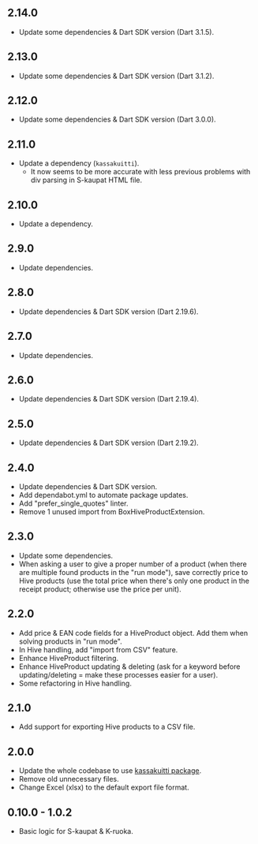 ## 2.14.0

- Update some dependencies & Dart SDK version (Dart 3.1.5).

## 2.13.0

- Update some dependencies & Dart SDK version (Dart 3.1.2).

## 2.12.0

- Update some dependencies & Dart SDK version (Dart 3.0.0).

## 2.11.0

- Update a dependency (`kassakuitti`).
  - It now seems to be more accurate with less previous problems with div parsing in S-kaupat HTML file.

## 2.10.0

- Update a dependency.

## 2.9.0

- Update dependencies.

## 2.8.0

- Update dependencies & Dart SDK version (Dart 2.19.6).

## 2.7.0

- Update dependencies.

## 2.6.0

- Update dependencies & Dart SDK version (Dart 2.19.4).

## 2.5.0

- Update dependencies & Dart SDK version (Dart 2.19.2).

## 2.4.0

- Update dependencies & Dart SDK version.
- Add dependabot.yml to automate package updates.
- Add "prefer_single_quotes" linter.
- Remove 1 unused import from BoxHiveProductExtension.

## 2.3.0

- Update some dependencies.
- When asking a user to give a proper number of a product (when there are multiple found products in the "run mode"), save correctly price to Hive products (use the total price when there's only one product in the receipt product; otherwise use the price per unit).

## 2.2.0

- Add price & EAN code fields for a HiveProduct object. Add them when solving products in "run mode".
- In Hive handling, add "import from CSV" feature.
- Enhance HiveProduct filtering.
- Enhance HiveProduct updating & deleting (ask for a keyword before updating/deleting = make these processes easier for a user).
- Some refactoring in Hive handling.

## 2.1.0

- Add support for exporting Hive products to a CSV file.

## 2.0.0

- Update the whole codebase to use [kassakuitti package](https://pub.dev/packages/kassakuitti).
- Remove old unnecessary files.
- Change Excel (xlsx) to the default export file format.

## 0.10.0 - 1.0.2

- Basic logic for S-kaupat & K-ruoka.
